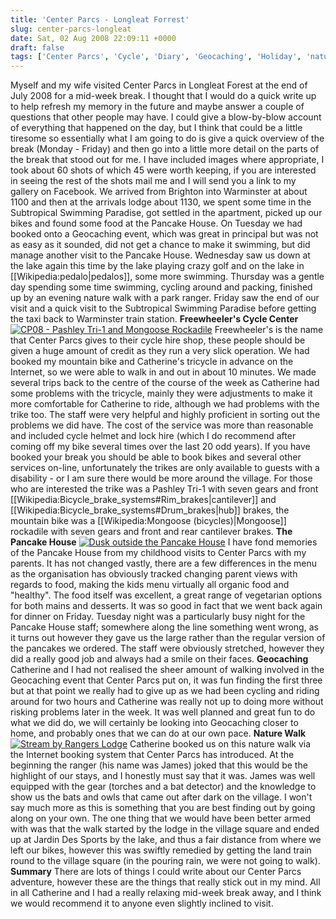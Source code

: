 ```yaml
---
title: 'Center Parcs - Longleat Forrest'
slug: center-parcs-longleat
date: Sat, 02 Aug 2008 22:09:11 +0000
draft: false
tags: ['Center Parcs', 'Cycle', 'Diary', 'Geocaching', 'Holiday', 'nature', 'Pancake House']
---
```


Myself and my wife visited Center Parcs in Longleat Forest at the end of July 2008 for a mid-week break. I thought that I would do a quick write up to help refresh my memory in the future and maybe answer a couple of questions that other people may have. I could give a blow-by-blow account of everything that happened on the day, but I think that could be a little tiresome so essentially what I am going to do is give a quick overview of the break (Monday - Friday) and then go into a little more detail on the parts of the break that stood out for me. I have included images where appropriate, I took about 60 shots of which 45 were worth keeping, if you are interested in seeing the rest of the shots mail me and I will send you a link to my gallery on Facebook. We arrived from Brighton into Warminster at about 1100 and then at the arrivals lodge about 1130, we spent some time in the Subtropical Swimming Paradise, got settled in the apartment, picked up our bikes and found some food at the Pancake House. On Tuesday we had booked onto a Geocaching event, which was great in principal but was not as easy as it sounded, did not get a chance to make it swimming, but did manage another visit to the Pancake House. Wednesday saw us down at the lake again this time by the lake playing crazy golf and on the lake in \[\[Wikipedia:pedalo|pedalos\]\], some more swimming. Thursday was a gentle day spending some time swimming, cycling around and packing, finished up by an evening nature walk with a park ranger. Friday saw the end of our visit and a quick visit to the Subtropical Swimming Paradise before getting the taxi back to Warminster train station. **Freewheeler's Cycle Center** [![](/uploads/2008/08/bikes-150x150.jpg "CP08 - Pashley Tri-1 and Mongoose Rockadile")](/uploads/2008/08/bikes.jpg) Freewheeler's is the name that Center Parcs gives to their cycle hire shop, these people should be given a huge amount of credit as they run a very slick operation. We had booked my mountain bike and Catherine's tricycle in advance on the Internet, so we were able to walk in and out in about 10 minutes. We made several trips back to the centre of the course of the week as Catherine had some problems with the tricycle, mainly they were adjustments to make it more comfortable for Catherine to ride, although we had problems with the trike too. The staff were very helpful and highly proficient in sorting out the problems we did have. The cost of the service was more than reasonable and included cycle helmet and lock hire (which I do recommend after coming off my bike several times over the last 20 odd years). If you have booked your break you should be able to book bikes and several other services on-line, unfortunately the trikes are only available to guests with a disability - or I am sure there would be more around the village. For those who are interested the trike was a Pashley Tri-1 with seven gears and front \[\[Wikipedia:Bicycle\_brake\_systems#Rim\_brakes|cantilever\]\] and \[\[Wikipedia:Bicycle\_brake\_systems#Drum\_brakes|hub\]\] brakes, the mountain bike was a \[\[Wikipedia:Mongoose (bicycles)|Mongoose\]\] rockadile with seven gears and front and rear cantilever brakes. **The Pancake House** [![Dusk outside the Pancake House](/uploads/2008/08/outsidepancakehouse-150x150.jpg "CP08 - Dusk outside the Pancake House")](/uploads/2008/08/outsidepancakehouse.jpg) I have fond memories of the Pancake House from my childhood visits to Center Parcs with my parents. It has not changed vastly, there are a few differences in the menu as the organisation has obviously tracked changing parent views with regards to food, making the kids menu virtually all organic food and "healthy". The food itself was excellent, a great range of vegetarian options for both mains and desserts. It was so good in fact that we went back again for dinner on Friday. Tuesday night was a particularly busy night for the Pancake House staff; somewhere along the line something went wrong, as it turns out however they gave us the large rather than the regular version of the pancakes we ordered. The staff were obviously stretched, however they did a really good job and always had a smile on their faces. **Geocaching** Catherine and I had not realised the sheer amount of walking involved in the Geocaching event that Center Parcs put on, it was fun finding the first three but at that point we really had to give up as we had been cycling and riding around for two hours and Catherine was really not up to doing more without risking problems later in the week. It was well planned and great fun to do what we did do, we will certainly be looking into Geocaching closer to home, and probably ones that we can do at our own pace. **Nature Walk** [![Stream by Rangers Lodge](/uploads/2008/08/streambyrangerslodge-150x150.jpg "CP08 - Stream by Rangers Lodge")](/uploads/2008/08/streambyrangerslodge.jpg) Catherine booked us on this nature walk via the Internet booking system that Center Parcs has introduced. At the beginning the ranger (his name was James) joked that this would be the highlight of our stays, and I honestly must say that it was. James was well equipped with the gear (torches and a bat detector) and the knowledge to show us the bats and owls that came out after dark on the village. I won't say much more as this is something that you are best finding out by going along on your own. The one thing that we would have been better armed with was that the walk started by the lodge in the village square and ended up at Jardin Des Sports by the lake, and thus a fair distance from where we left our bikes, however this was swiftly remedied by getting the land train round to the village square (in the pouring rain, we were not going to walk). **Summary** There are lots of things I could write about our Center Parcs adventure, however these are the things that really stick out in my mind. All in all Catherine and I had a really relaxing mid-week break away, and I think we would recommend it to anyone even slightly inclined to visit.